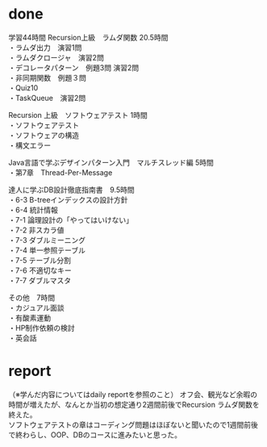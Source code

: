 # done
学習44時間
Recursion上級　ラムダ関数 20.5時間</br>
・ラムダ出力　演習1問</br>
・ラムダクロージャ　演習2問</br>
・デコレータパターン　例題3問 演習2問<br>
・非同期関数　例題３問<br>
・Quiz10<br>
・TaskQueue　演習2問<br>

Recursion 上級　ソフトウェアテスト 1時間<br>
・ソフトウェアテスト<br>
・ソフトウェアの構造<br>
・構文エラー<br>

Java言語で学ぶデザインパターン入門　マルチスレッド編 5時間<br>
・第7章　Thread-Per-Message <br>

達人に学ぶDB設計徹底指南書　9.5時間<br>
・6-3 B-treeインデックスの設計方針<br>
・6-4 統計情報<br>
・7-1 論理設計の「やってはいけない」<br>
・7-2 非スカラ値<br>
・7-3 ダブルミーニング<br>
・7-4 単一参照テーブル<br>
・7-5 テーブル分割<br>
・7-6 不適切なキー<br>
・7-7 ダブルマスタ<br>

その他　7時間<br>
・カジュアル面談<br>
・有酸素運動<br>
・HP制作依頼の検討<br>
・英会話<br>

# report
（※学んだ内容についてはdaily reportを参照のこと）
オフ会、観光など余暇の時間が増えたが、なんとか当初の想定通り2週間前後でRecursion ラムダ関数を終えた。<br>
ソフトウェアテストの章はコーディング問題はほぼないと聞いたので1週間前後で終わらし、OOP、DBのコースに進みたいと思った。<br>